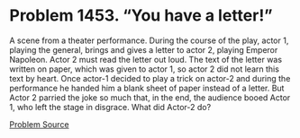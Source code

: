 # Problem 1453. “You have a letter!”

A scene from a theater performance. During the course of the play, actor 1, playing the general, brings and gives a letter to actor 2, playing Emperor Napoleon. Actor 2 must read the letter out loud. The text of the letter was written on paper, which was given to actor 1, so actor 2 did not learn this text by heart. Once actor-1 decided to play a trick on actor-2 and during the performance he handed him a blank sheet of paper instead of a letter. But Actor 2 parried the joke so much that, in the end, the audience booed Actor 1, who left the stage in disgrace. What did Actor-2 do?

[Problem Source](https://www.trizland.ru/tasks/6224/)